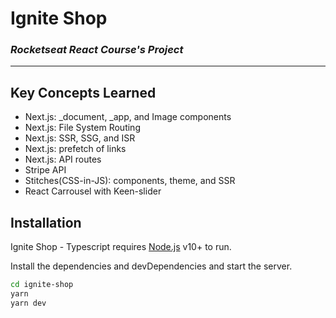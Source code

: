 # Ignite Shop

### _Rocketseat React Course's Project_

---

## Key Concepts Learned

- Next.js: _document, _app, and Image components
- Next.js: File System Routing
- Next.js: SSR, SSG, and ISR
- Next.js: prefetch of links
- Next.js: API routes
- Stripe API
- Stitches(CSS-in-JS): components, theme, and SSR
- React Carrousel with Keen-slider

## Installation

Ignite Shop - Typescript requires [Node.js](https://nodejs.org/) v10+ to run.

Install the dependencies and devDependencies and start the server.

```sh
cd ignite-shop
yarn
yarn dev
```